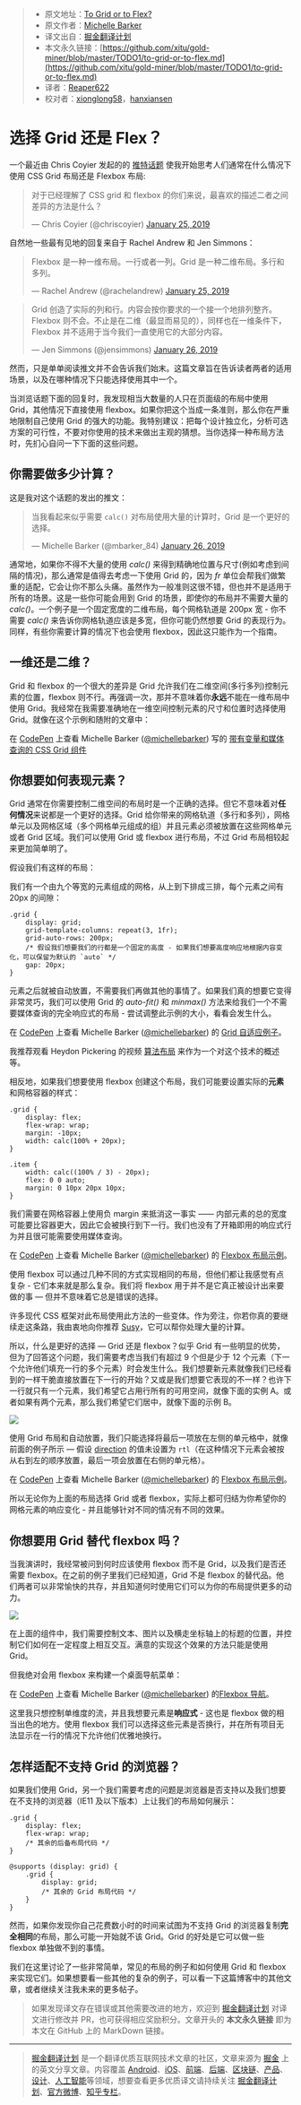 > * 原文地址：[To Grid or to Flex?](https://css-irl.info/to-grid-or-to-flex/)
> * 原文作者：[Michelle Barker](https://twitter.com/mbarker_84)
> * 译文出自：[掘金翻译计划](https://github.com/xitu/gold-miner)
> * 本文永久链接：[https://github.com/xitu/gold-miner/blob/master/TODO1/to-grid-or-to-flex.md](https://github.com/xitu/gold-miner/blob/master/TODO1/to-grid-or-to-flex.md)
> * 译者：[Reaper622](https://github.com/Reaper622)
> * 校对者：[xionglong58](https://github.com/xionglong58)，[hanxiansen](https://github.com/hanxiansen)

# 选择 Grid 还是 Flex？

一个最近由 Chris Coyier 发起的的 [推特话题](https://twitter.com/chriscoyier/status/1088827201468813312) 使我开始思考人们通常在什么情况下使用 CSS Grid 布局还是 Flexbox 布局:

> 对于已经理解了 CSS grid 和 flexbox 的你们来说，最喜欢的描述二者之间差异的方法是什么？
> 
> — Chris Coyier (@chriscoyier) [January 25, 2019](https://twitter.com/chriscoyier/status/1088827201468813312?ref_src=twsrc%5Etfw)

自然地一些最有见地的回复来自于 Rachel Andrew 和 Jen Simmons：

> Flexbox 是一种一维布局。一行或者一列。Grid 是一种二维布局。多行和多列。
> 
> — Rachel Andrew (@rachelandrew) [January 25, 2019](https://twitter.com/rachelandrew/status/1088827732874747910?ref_src=twsrc%5Etfw)

> Grid 创造了实际的列和行。内容会按你要求的一个接一个地排列整齐。Flexbox 则不会。不止是在二维（最显而易见的），同样也在一维条件下，Flexbox 并不适用于当今我们一直使用它的大部分内容。
> 
> — Jen Simmons (@jensimmons) [January 26, 2019](https://twitter.com/jensimmons/status/1089181330133450752?ref_src=twsrc%5Etfw)

然而，只是单单阅读推文并不会告诉我们始末。这篇文章旨在告诉读者两者的适用场景，以及在哪种情况下只能选择使用其中一个。

当浏览话题下面的回复时，我发现相当大数量的人只在页面级的布局中使用 Grid，其他情况下直接使用 flexbox。如果你把这个当成一条准则，那么你在严重地限制自己使用 Grid 的强大的功能。我特别建议：把每个设计独立化，分析可选方案的可行性，不要对你使用的技术来做出主观的猜想。当你选择一种布局方法时，先扪心自问一下下面的这些问题。

## 你需要做多少计算？

这是我对这个话题的发出的推文：

> 当我看起来似乎需要 `calc()` 对布局使用大量的计算时，Grid 是一个更好的选择。
> 
> — Michelle Barker (@mbarker_84) [January 26, 2019](https://twitter.com/mbarker_84/status/1089182216020742144?ref_src=twsrc%5Etfw)

通常地，如果你不得不大量的使用 _calc()_ 来得到精确地位置与尺寸(例如考虑到间隔的情况)，那么通常是值得去考虑一下使用 Grid 的，因为 _fr_ 单位会帮我们做繁重的适配，它会让你不那么头痛。虽然作为一般准则这很不错，但也并不是适用于所有的场景。这是一些你可能会用到 Grid 的场景，即使你的布局并不需要大量的 _calc()_。一个例子是一个固定宽度的二维布局，每个网格轨道是 200px 宽 - 你不需要 _calc()_ 来告诉你网格轨道应该是多宽，但你可能仍然想要 Grid 的表现行为。同样，有些你需要计算的情况下也会使用 flexbox，因此这只能作为一个指南。

## 一维还是二维？

Grid 和 flexbox 的一个很大的差异是 Grid 允许我们在二维空间(多行多列)控制元素的位置，flexbox 则不行。再强调一次，那并不意味着你**永远**不能在一维布局中使用 Grid。我经常在我需要准确地在一维空间控制元素的尺寸和位置时选择使用 Grid。就像在这个示例和随附的文章中：

在 [CodePen](https://codepen.io) 上查看 Michelle Barker ([@michellebarker](https://codepen.io/michellebarker)) 写的 [带有变量和媒体查询的 CSS Grid 组件](https://codepen.io/michellebarker/pen/XBPMZZ/)

## 你想要如何表现元素？

Grid 通常在你需要控制二维空间的布局时是一个正确的选择。但它不意味着对**任何情况**来说都是一个更好的选择。Grid 给你带来的网格轨道（多行和多列），网格单元以及网格区域（多个网格单元组成的组）并且元素必须被放置在这些网格单元或者 Grid 区域。我们可以使用 Grid 或 flexbox 进行布局，不过 Grid 布局相较起来更加简单明了。

假设我们有这样的布局：

我们有一个由九个等宽的元素组成的网格，从上到下排成三排，每个元素之间有 20px 的间隙：

```
.grid {
	display: grid;
	grid-template-columns: repeat(3, 1fr);
	grid-auto-rows: 200px;
	/* 假设我们想要我们的行都是一个固定的高度 - 如果我们想要高度响应地根据内容变化，可以保留为默认的 `auto` */
	gap: 20px;
}
```

元素之后就被自动放置，不需要我们再做其他的事情了。如果我们真的想要它变得非常灵巧，我们可以使用 Grid 的 _auto-fit()_ 和 _minmax()_ 方法来给我们一个不需要媒体查询的完全响应式的布局 - 尝试调整此示例的大小，看看会发生什么。

在 [CodePen](https://codepen.io) 上查看 Michelle Barker ([@michellebarker](https://codepen.io/michellebarker)) 的 [Grid 自适应例子](https://codepen.io/michellebarker/pen/bzvGaE/)。

我推荐观看 Heydon Pickering 的视频 [算法布局](https://www.youtube.com/watch?v=qOUtkN6M52M) 来作为一个对这个技术的概述等。

相反地，如果我们想要使用 flexbox 创建这个布局，我们可能要设置实际的**元素**和网格容器的样式：

```
.grid {
	display: flex;
	flex-wrap: wrap;
	margin: -10px;
	width: calc(100% + 20px);
}

.item {
	width: calc((100% / 3) - 20px);
	flex: 0 0 auto;
	margin: 0 10px 20px 10px;
}
```

我们需要在网格容器上使用负 margin 来抵消这一事实 —— 内部元素的总的宽度可能要比容器更大，因此它会被换行到下一行。我们也没有了开箱即用的响应式行为并且很可能需要使用媒体查询。

在 [CodePen](https://codepen.io) 上查看 Michelle Barker ([@michellebarker](https://codepen.io/michellebarker)) 的 [Flexbox 布局示例](https://codepen.io/michellebarker/pen/VgXwRJ/)。

使用 flexbox 可以通过几种不同的方式实现相同的布局，但他们都让我感觉有点复杂 - 它们本来就是那么复杂。我们将 flexbox 用于并不是它真正被设计出来要做的事 — 但并不意味着它总是错误的选择。

许多现代 CSS 框架对此布局使用此方法的一些变体。作为旁注，你若你真的要继续走这条路，我由衷地向你推荐 [Susy](https://oddbird.net/susy/)，它可以帮你处理大量的计算。

所以，什么是更好的选择 — Grid 还是 flexbox？似乎 Grid 有一些明显的优势，但为了回答这个问题，我们需要考虑当我们有超过 9 个但是少于 12 个元素（下一个允许他们填充一行的多个元素）时会发生什么。我们想要新元素就像我们已经看到的一样干脆直接放置在下一行的开始？又或是我们想要它表现的不一样？也许下一行就只有一个元素，我们希望它占用行所有的可用空间，就像下面的实例 A。或者如果有两个元素，那么我们希望它们居中，就像下面的示例 B。

![](https://css-irl.info/to-grid-or-to-flex-01-54d85b1a963bc8bd56c67de60a19a9e8.svg)

使用 Grid 布局和自动放置，我们只能选择将最后一项放在左侧的单元格中，就像前面的例子所示 — 假设 [direction](https://developer.mozilla.org/en-US/docs/Web/CSS/direction) 的值未设置为 `rtl`（在这种情况下元素会被按从右到左的顺序放置，最后一项会放置在右侧的单元格）。

在 [CodePen](https://codepen.io) 上查看 Michelle Barker ([@michellebarker](https://codepen.io/michellebarker)) 的 [Flexbox 布局示例](https://codepen.io/michellebarker/pen/MLVYOq/)。

所以无论你为上面的布局选择 Grid 或者 flexbox，实际上都可归结为你希望你的网格元素的响应变化 - 并且能够针对不同的情况有不同的效果。

## 你想要用 Grid 替代 flexbox 吗？

当我演讲时，我经常被问到何时应该使用 flexbox 而不是 Grid，以及我们是否还需要 flexbox。在之前的例子里我们已经知道，Grid 不是 flexbox 的替代品。他们两者可以非常愉快的共存，并且知道何时使用它们可以为你的布局提供更多的动力。

![](https://css-irl.info/static/6620e303da7ceffb7ab2f86645b0f72c/893a4/to-grid-or-to-flex-02.jpg)

在上面的组件中，我们需要控制文本、图片以及横走坐标轴上的标题的位置，并控制它们如何在一定程度上相互交互。满意的实现这个效果的方法只能是使用 Grid。

但我绝对会用 flexbox 来构建一个桌面导航菜单：

在 [CodePen](https://codepen.io) 上查看 Michelle Barker ([@michellebarker](https://codepen.io/michellebarker)) 的[Flexbox 导航](https://codepen.io/michellebarker/pen/bzvNmL/)。

这里我只想控制单维度的流，并且我想要元素是**响应式** - 这也是 flexbox 做的相当出色的地方。使用 flexbox 我们可以选择这些元素是否换行，并在所有项目无法显示在一行的情况下允许他们优雅地换行。

## 怎样适配不支持 Grid 的浏览器？

如果我们使用 Grid，另一个我们需要考虑的问题是浏览器是否支持以及我们想要在不支持的浏览器（IE11 及以下版本）上让我们的布局如何展示：

```
.grid {
	display: flex;
	flex-wrap: wrap;
	/* 其余的后备布局代码 */
}

@supports (display: grid) {
	.grid {
		display: grid;
		/* 其余的 Grid 布局代码 */
	}
}
```

然而，如果你发现你自己花费数小时的时间来试图为不支持 Grid 的浏览器复制**完全相同**的布局，那么可能一开始就不该 Grid。Grid 的好处是它可以做一些 flexbox 单独做不到的事情。

我们在这里讨论了一些非常简单，常见的布局的例子和如何使用 Grid 和 flexbox 来实现它们。如果想要看一些其他的复杂的例子，可以看一下这篇博客中的其他文章，或者继续关注我未来的更多帖子。

> 如果发现译文存在错误或其他需要改进的地方，欢迎到 [掘金翻译计划](https://github.com/xitu/gold-miner) 对译文进行修改并 PR，也可获得相应奖励积分。文章开头的 **本文永久链接** 即为本文在 GitHub 上的 MarkDown 链接。

---

> [掘金翻译计划](https://github.com/xitu/gold-miner) 是一个翻译优质互联网技术文章的社区，文章来源为 [掘金](https://juejin.im) 上的英文分享文章。内容覆盖 [Android](https://github.com/xitu/gold-miner#android)、[iOS](https://github.com/xitu/gold-miner#ios)、[前端](https://github.com/xitu/gold-miner#前端)、[后端](https://github.com/xitu/gold-miner#后端)、[区块链](https://github.com/xitu/gold-miner#区块链)、[产品](https://github.com/xitu/gold-miner#产品)、[设计](https://github.com/xitu/gold-miner#设计)、[人工智能](https://github.com/xitu/gold-miner#人工智能)等领域，想要查看更多优质译文请持续关注 [掘金翻译计划](https://github.com/xitu/gold-miner)、[官方微博](http://weibo.com/juejinfanyi)、[知乎专栏](https://zhuanlan.zhihu.com/juejinfanyi)。

